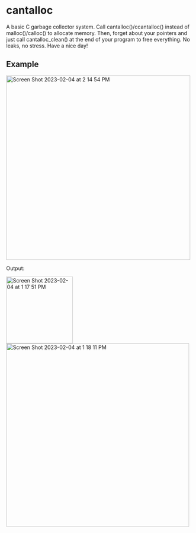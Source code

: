 # cantalloc

A basic C garbage collector system. Call cantalloc()/ccantalloc() instead of malloc()/calloc() to allocate memory. Then, forget about your pointers and just call cantalloc_clean() at the end of your program to free everything. No leaks, no stress. Have a nice day!


## Example

<img width="497" alt="Screen Shot 2023-02-04 at 2 14 54 PM" src="https://user-images.githubusercontent.com/95633668/216769739-afd10d33-86ff-4fad-8820-ba0f3e1110fe.png">




Output:

<img width="180" alt="Screen Shot 2023-02-04 at 1 17 51 PM" src="https://user-images.githubusercontent.com/95633668/216767370-1b619b09-5fb4-4719-85b1-f44a44c51a4a.png">


<img width="494" alt="Screen Shot 2023-02-04 at 1 18 11 PM" src="https://user-images.githubusercontent.com/95633668/216767374-17eb0d92-081e-46a1-9f9d-0d6409174c74.png">

